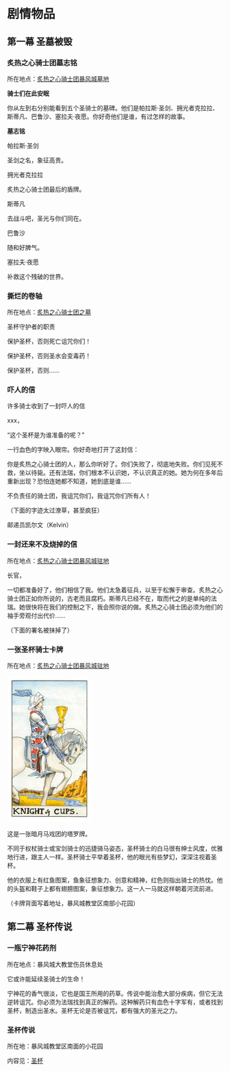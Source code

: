 # 剧情物品

## 第一幕 圣墓被毁

### 炙热之心骑士团墓志铭

所在地点：[炙热之心骑士团暴风城墓地](https://fari.gitbook.io/zhirezhixin/setting/zhi-re-zhi-xin-qi-shi-tuan-di-dian#zhi-re-zhi-xin-qi-shi-tuan-bao-feng-cheng-mu-di)

**骑士们在此安眠**

你从左到右分别能看到五个圣骑士的墓碑。他们是帕拉斯·圣剑、拥光者克拉拉、斯蒂凡、巴鲁沙、塞拉夫·夜愿。你好奇他们是谁，有过怎样的故事。

**墓志铭**

帕拉斯·圣剑

圣剑之名，象征高贵。

拥光者克拉拉

炙热之心骑士团最后的盾牌。

斯蒂凡

去战斗吧，圣光与你们同在。

巴鲁沙

随和好脾气。

塞拉夫·夜愿

补救这个残破的世界。

### 撕烂的卷轴

所在地点：[炙热之心骑士团之墓](https://fari.gitbook.io/zhirezhixin/setting/zhi-re-zhi-xin-qi-shi-tuan-di-dian#zhi-re-zhi-xin-qi-shi-tuan-zhi-mu)

圣杯守护者的职责

保护圣杯，否则死亡诅咒你们！

保护圣杯，否则圣水会变毒药！

保护圣杯，否则……

### 吓人的信

许多骑士收到了一封吓人的信

xxx，

“这个圣杯是为谁准备的呢？”

一行血色的字映入眼帘。你好奇地打开了这封信：

你是炙热之心骑士团的人，那么你听好了。你们失败了，彻底地失败。你们见死不救，坐以待毙。还有法瑞，你们根本不认识她，不认识真正的她。她为何在多年后重新出现？恐怕连她都不知道，她到底是谁……

不负责任的骑士团，我诅咒你们，我诅咒你们所有人！

（下面的字迹太过潦草，甚至疯狂）

邮递员凯尔文（Kelvin）

### 一封还来不及烧掉的信

所在地点：[炙热之心骑士团暴风城驻地](https://fari.gitbook.io/zhirezhixin/setting/zhi-re-zhi-xin-qi-shi-tuan-di-dian#zhi-re-zhi-xin-qi-shi-tuan-bao-feng-cheng-zhu-di)

长官，

一切都准备好了，他们相信了我。他们太急着征兵，以至于松懈于审查。炙热之心骑士团正如你所说的，古老而且腐朽。斯蒂凡已经不在，取而代之的是单纯的法瑞。她很快将在我们的控制之下，我会照你说的做。炙热之心骑士团必须为他们的袖手旁观付出代价……

（下面的署名被抹掉了）

### 一张圣杯骑士卡牌

所在地点：[炙热之心骑士团暴风城驻地](https://fari.gitbook.io/zhirezhixin/setting/zhi-re-zhi-xin-qi-shi-tuan-di-dian#zhi-re-zhi-xin-qi-shi-tuan-bao-feng-cheng-zhu-di)

![](../../.gitbook/assets/sheng-bei-qi-shi-.jpg)

这是一张暗月马戏团的塔罗牌。

不同于权杖骑士或宝剑骑士的迅捷骑马姿态，圣杯骑士的白马很有绅士风度，优雅地行进，跟主人一样。圣杯骑士平举着圣杯，他的眼光有些梦幻，深深注视着圣杯。

他的衣服上有红鱼图案，鱼象征想象力、创意和精神，红色则指出骑士的热忱。他的头盔和鞋子上都有翅膀图案，象征想象力。这一人一马就这样朝着河流前进。

（卡牌背面写着地址，暴风城教堂区南部小花园）

## 第二幕 圣杯传说

### 一瓶宁神花药剂

所在地点：暴风城大教堂伤员休息处

它或许能延续圣骑士的生命！

宁神花的香气很淡，它也是国王所用的药草。传说中能治愈大部分疾病，但它无法逆转诅咒。你必须为法瑞找到真正的解药。这种解药只有血色十字军有，或者找到圣杯，制造出圣水。圣杯无论是否被诅咒，都有强大的圣光之力。

### 圣杯传说

所在地：暴风城教堂区南面的小花园

内容见：[圣杯](https://fari.gitbook.io/zhirezhixin/setting/zhi-re-zhi-xin-qi-shi-tuan-de-sheng-wu#sheng-bei)

